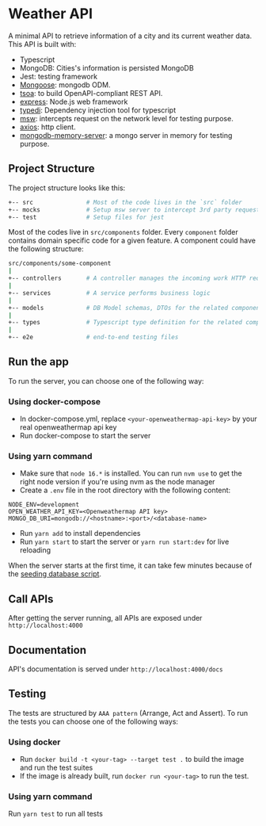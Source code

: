 # Weather API

A minimal API to retrieve information of a city and its current weather data. This API is built with:

- Typescript
- MongoDB: Cities's information is persisted MongoDB
- Jest: testing framework
- [Mongoose](https://mongoosejs.com/): mongodb ODM.
- [tsoa](https://github.com/lukeautry/tsoa): to build OpenAPI-compliant REST API.
- [express](https://expressjs.com/): Node.js web framework
- [typedi](https://github.com/typestack/typedi): Dependency injection tool for typescript
- [msw](https://mswjs.io/): intercepts request on the network level for testing purpose.
- [axios](https://github.com/axios/axios): http client.
- [mongodb-memory-server](https://github.com/nodkz/mongodb-memory-server): a mongo server in memory for testing purpose.

## Project Structure

The project structure looks like this:

```sh
+-- src               # Most of the code lives in the `src` folder
+-- mocks             # Setup msw server to intercept 3rd party request at network level
+-- test              # Setup files for jest
```

Most of the codes live in `src/components` folder. Every `component` folder contains domain specific code for a given feature. A component could have the following structure:

```sh
src/components/some-component
|
+-- controllers       # A controller manages the incoming work HTTP requests
|
+-- services          # A service performs business logic
|
+-- models            # DB Model schemas, DTOs for the related component
|
+-- types             # Typescript type definition for the related component
|
+-- e2e               # end-to-end testing files
```

## Run the app

To run the server, you can choose one of the following way:

### Using docker-compose

- In docker-compose.yml, replace `<your-openweathermap-api-key>` by your real openweathermap api key
- Run docker-compose to start the server

### Using yarn command

- Make sure that `node 16.*` is installed. You can run `nvm use` to get the right node version if you're using nvm as the node manager
- Create a `.env` file in the root directory with the following content:

```
NODE_ENV=development
OPEN_WEATHER_API_KEY=<Openweathermap API key>
MONGO_DB_URI=mongodb://<hostname>:<port>/<database-name>
```

- Run `yarn add` to install dependencies
- Run `yarn start` to start the server or `yarn run start:dev` for live reloading

When the server starts at the first time, it can take few minutes because of the [seeding database script](https://github.com/kkhanhluu/weather-api/blob/main/src/utils/seedDb/index.ts).

## Call APIs

After getting the server running, all APIs are exposed under `http://localhost:4000`

## Documentation

API's documentation is served under `http://localhost:4000/docs`

## Testing

The tests are structured by `AAA pattern` (Arrange, Act and Assert). To run the tests you can choose one of the following ways:

### Using docker

- Run `docker build -t <your-tag> --target test .` to build the image and run the test suites
- If the image is already built, run `docker run <your-tag>` to run the test.

### Using yarn command

Run `yarn test` to run all tests
